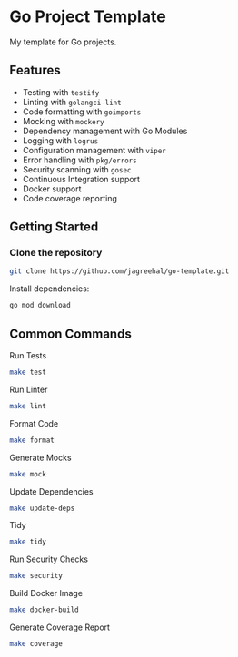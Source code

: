 # Go Project Template

My template for Go projects.

## Features

- Testing with `testify`
- Linting with `golangci-lint`
- Code formatting with `goimports`
- Mocking with `mockery`
- Dependency management with Go Modules
- Logging with `logrus`
- Configuration management with `viper`
- Error handling with `pkg/errors`
- Security scanning with `gosec`
- Continuous Integration support
- Docker support
- Code coverage reporting

## Getting Started

### Clone the repository

```bash
git clone https://github.com/jagreehal/go-template.git
```

Install dependencies:

```bash
go mod download
```

## Common Commands

Run Tests

```bash
make test
```

Run Linter

```bash
make lint
```

Format Code

```bash
make format
```

Generate Mocks

```bash
make mock
```

Update Dependencies

```bash
make update-deps
```

Tidy

```bash
make tidy
```

Run Security Checks

```bash
make security
```

Build Docker Image

```bash
make docker-build
```

Generate Coverage Report

```bash
make coverage
```
